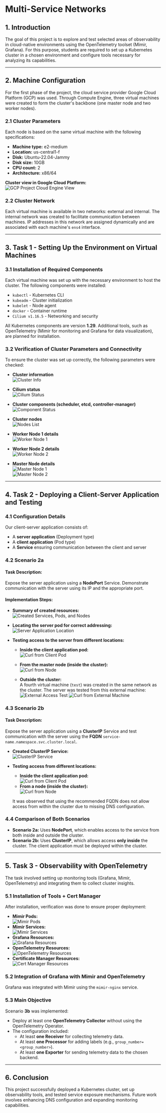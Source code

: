 # Multi-Service Networks

## **1. Introduction**
The goal of this project is to explore and test selected areas of observability in cloud-native environments using the OpenTelemetry toolset (Mimir, Grafana). For this purpose, students are required to set up a Kubernetes cluster in a chosen environment and configure tools necessary for analyzing its capabilities.

---

## **2. Machine Configuration**
For the first phase of the project, the cloud service provider Google Cloud Platform (GCP) was used. Through Compute Engine, three virtual machines were created to form the cluster's backbone (one master node and two worker nodes).

### **2.1 Cluster Parameters**
Each node is based on the same virtual machine with the following specifications:
- **Machine type:** e2-medium  
- **Location:** us-central1-f  
- **Disk:** Ubuntu-22.04-Jammy  
- **Disk size:** 10GB  
- **CPU count:** 2  
- **Architecture:** x86/64  

**Cluster view in Google Cloud Platform:**  
![GCP Project Cloud Engine View](1_GCP.png)

### **2.2 Cluster Network**
Each virtual machine is available in two networks: external and internal. The internal network was created to facilitate communication between machines. IP addresses in this network are assigned dynamically and are associated with each machine's `ens4` interface.

---

## **3. Task 1 - Setting Up the Environment on Virtual Machines**

### **3.1 Installation of Required Components**
Each virtual machine was set up with the necessary environment to host the cluster. The following components were installed:

- `kubectl` - Kubernetes CLI
- `kubeadm` - Cluster initialization
- `kubelet` - Node agent
- `docker` - Container runtime
- `Cilium v1.16.5` - Networking and security

All Kubernetes components are version **1.29**. Additional tools, such as OpenTelemetry (Mimir for monitoring and Grafana for data visualization), are planned for installation.

### **3.2 Verification of Cluster Parameters and Connectivity**
To ensure the cluster was set up correctly, the following parameters were checked:

- **Cluster information**  
  ![Cluster Info](1_cluster_info.png)
  
- **Cilium status**  
  ![Cilium Status](1_cilium.png)
  
- **Cluster components (scheduler, etcd, controller-manager)**  
  ![Component Status](1_components_status.png)
  
- **Cluster nodes**  
  ![Nodes List](1_get_nodes_wide.png)
  
- **Worker Node 1 details**  
  ![Worker Node 1](1_com_node_1.png)
  
- **Worker Node 2 details**  
  ![Worker Node 2](1_com_node_2.png)
  
- **Master Node details**  
  ![Master Node 1](1_com_mas_1.png)  
  ![Master Node 2](1_com_master_2.png)

---

## **4. Task 2 - Deploying a Client-Server Application and Testing**

### **4.1 Configuration Details**
Our client-server application consists of:
- A **server application** (Deployment type)
- A **client application** (Pod type)
- A **Service** ensuring communication between the client and server

### **4.2 Scenario 2a**
#### **Task Description:**
Expose the server application using a **NodePort** Service. Demonstrate communication with the server using its IP and the appropriate port.

#### **Implementation Steps:**
- **Summary of created resources:**  
  ![Created Services, Pods, and Nodes](2_10_A_utworzone_serwisy.png)

- **Locating the server pod for correct addressing:**  
  ![Server Application Location](2_3_A_IP.png)

- **Testing access to the server from different locations:**
  - **Inside the client application pod:**  
    ![Curl from Client Pod](2_2_A_pod.png)
  
  - **From the master node (inside the cluster):**  
    ![Curl from Node](2_1_A_node_port.png)
  
  - **Outside the cluster:**  
    A fourth virtual machine (`test`) was created in the same network as the cluster. The server was tested from this external machine:
    ![External Access Test](2_8_A_vms.png)
    ![Curl from External Machine](2_9_A_spoza_klastra.png)

### **4.3 Scenario 2b**
#### **Task Description:**
Expose the server application using a **ClusterIP** Service and test communication with the server using the **FQDN** `service-name.namespace.svc.cluster.local`.

- **Created ClusterIP Service:**  
  ![ClusterIP Service](2_5_B_services.png)

- **Testing access from different locations:**
  - **Inside the client application pod:**  
    ![Curl from Client Pod](2_6_B_curl.png)
  - **From a node (inside the cluster):**  
    ![Curl from Node](2_7_B_could_not_resolve.png)

  It was observed that using the recommended FQDN does not allow access from within the cluster due to missing DNS configuration.

### **4.4 Comparison of Both Scenarios**
- **Scenario 2a:** Uses **NodePort**, which enables access to the service from both inside and outside the cluster.
- **Scenario 2b:** Uses **ClusterIP**, which allows access **only inside** the cluster. The client application must be deployed within the cluster.

---

## **5. Task 3 - Observability with OpenTelemetry**
The task involved setting up monitoring tools (Grafana, Mimir, OpenTelemetry) and integrating them to collect cluster insights.

### **5.1 Installation of Tools + Cert Manager**
After installation, verification was done to ensure proper deployment:
- **Mimir Pods:**  
  ![Mimir Pods](3_2_mimir_pod.png)
- **Mimir Services:**  
  ![Mimir Services](3_3_mimir_svc.png)
- **Grafana Resources:**  
  ![Grafana Resources](3_4_grafana.png)
- **OpenTelemetry Resources:**  
  ![OpenTelemetry Resources](3_5_opentelemetry.png)
- **Certificate Manager Resources:**  
  ![Cert Manager Resources](3_6_cer.png)

### **5.2 Integration of Grafana with Mimir and OpenTelemetry**
Grafana was integrated with Mimir using the `mimir-nginx` service.

### **5.3 Main Objective**
Scenario **3b** was implemented:
- Deploy at least one **OpenTelemetry Collector** without using the OpenTelemetry Operator.
- The configuration included:
  - At least **one Receiver** for collecting telemetry data.
  - At least **one Processor** for adding labels (e.g., `group_number=<group_number>`).
  - At least **one Exporter** for sending telemetry data to the chosen backend.

---

## **6. Conclusion**
This project successfully deployed a Kubernetes cluster, set up observability tools, and tested service exposure mechanisms. Future work involves enhancing DNS configuration and expanding monitoring capabilities.

